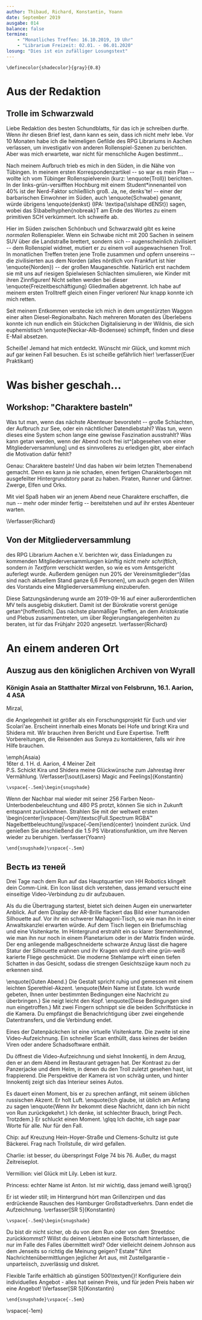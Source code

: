 ```yaml
---
author: Thibaud, Richard, Konstantin, Yoann
date: September 2019
ausgabe: 014
balance: false
termine:
    - "Monatliches Treffen: 16.10.2019, 19 Uhr"
    - "Librarium Freizeit: 02.01. - 06.01.2020"
losung: "Dies ist ein zufälliger Losungstext"
---
```


```{=tex}
\definecolor{shadecolor}{gray}{0.8}
```

# Aus der Redaktion
## Trolle im Schwarzwald
Liebe Redaktion des besten Schundblatts, für das ich je schreiben durfte. Wenn ihr diesen Brief lest, dann kann es sein, dass ich nicht mehr lebe. Vor 10 Monaten habe ich die heimeligen Gefilde des RPG Librariums in Aachen verlassen, um investigativ von anderen Rollenspiel-Szenen zu berichten. Aber was mich erwartete, war nicht für menschliche Augen bestimmt...

Nach meinem Aufbruch trieb es mich in den Süden, in die Nähe von Tübingen. In meinem ersten Korrespondenzartikel -- so war es mein Plan -- wollte ich vom Tübinger Rollenspielverein (kurz: \enquote{Troll}) berichten. In der links-grün-versifften Hochburg mit einem Student\*innenanteil von 40\% ist der Nerd-Faktor schließlich groß. Ja, ne, denks'te! -- einer der barbarischen Einwohner im Süden, auch \enquote{Schwabe} genannt, würde übrigens \enquote{denkst} (IPA: \textipa{\slshape dENSt}) sagen, wobei das S\babelhyphen{nobreak}T am Ende des Wortes zu einem primitiven SCH verkümmert. Ich schweife ab.

Hier im Süden zwischen Schönbuch und Schwarzwald gibt es keine *normalen* Rollenspieler. Wenn ein Schwabe nicht mit 200 Sachen in seinem SUV über die Landstraße brettert, sondern sich -- augenscheinlich zivilisiert -- dem Rollenspiel widmet, mutiert er zu einem voll ausgewachsenen Troll. In monatlichen Treffen treten jene Trolle zusammen und opfern unsereins -- die zivilisierten aus dem Norden (alles nördlich von Frankfurt ist hier \enquote{Norden}) -- der großen Mauganeschtle. Natürlich erst nachdem sie mit uns auf riesigen Spielwiesen Schlachten simulieren, wie Kinder mit ihren Zinnfiguren! Nicht selten werden bei dieser \enquote{Freizeitbeschäftigung} Gliedmaßen abgetrennt. Ich habe auf meinem ersten Trolltreff gleich einen Finger verloren! Nur knapp konnte ich mich retten.

Seit meinem Entkommen verstecke ich mich in dem umgestürzten Waggon einer alten Diesel-Regionalbahn. Nach mehreren Monaten des Überlebens konnte ich nun endlich ein Stückchen Digitalisierung in der Wildnis, die sich euphemistisch \enquote{Neckar-Alb-Bodensee} schimpft, finden und diese E-Mail absetzen.

Scheiße! Jemand hat mich entdeckt. Wünscht mir Glück, und kommt mich auf gar keinen Fall besuchen. Es ist scheiße gefährlich hier!
\verfasser{Euer Praktikant}

# Was bisher geschah...
## Workshop: "Charaktere basteln"
Was tut man, wenn das nächste Abenteuer bevorsteht -- große Schlachten, der Aufbruch zur See, oder ein nächtlicher Datendiebstahl?
Was tun, wenn dieses eine System schon lange eine gewisse Faszination ausstrahlt?
Was kann getan werden, wenn der Abend noch frei ist^[abgesehen von einer Mitgliederversammlung] und es sinnvolleres zu erledigen gibt, aber einfach die Motivation dafür fehlt?

Genau: Charaktere basteln!
Und das haben wir beim letzten Themenabend gemacht.
Denn es kann ja nie schaden, einen fertigen Charakterbogen mit ausgefeilter Hintergrundstory parat zu haben.
Piraten, Runner und Gärtner.
Zwerge, Elfen und Orks.

Mit viel Spaß haben wir an jenem Abend neue Charaktere erschaffen, die nun -- mehr oder minder fertig -- bereitstehen und auf ihr erstes Abenteuer warten.
<!-- Besonders hat uns gefreut, auch zu diesem Themenabend wieder neue Gesichter begrüßen zu dürfen. -->
\Verfasser{Richard}

## Von der Mitgliederversammlung
des RPG Librarium Aachen e.V. berichten wir, dass Einladungen zu kommenden Mitgliederversammlungen künftig nicht mehr _schriftlich_, sondern _in Textform_ verschickt werden, so wie es vom Amtsgericht auferlegt wurde.
Außerdem genügen nun 20% der Vereinsmitglieder^[das sind nach aktuellem Stand ganze 6,6 Personen], um auch gegen den Willen des Vorstands eine Mitgliederversammlung einzuberufen.

Diese Satzungsänderung wurde am 2019-09-16 auf einer außerordentlichen MV teils ausgiebig diskutiert. Damit ist der Bürokratie vorerst genüge getan^[hoffentlich]. Das nächste planmäßige Treffen, an dem Aristokratie und Plebus zusammentreten, um über Regierungsangelegenheiten zu beraten, ist für das Frühjahr 2020 angesetzt.
\verfasser{Richard}



# An einem anderen Ort
## Auszug aus den königlichen Archiven von Wyrall
### Königin Asaia an Statthalter Mirzal von Felsbrunn, 16.1. Aarion, 4 ASA
Mirzal,

die Angelegenheit ist größer als ein Forschungsprojekt für Euch und vier Scolari'ae. Erscheint innerhalb eines Monats bei Hofe und bringt Kira und Shidera mit. Wir brauchen ihren Bericht und Eure Expertise. Trefft Vorbereitungen, die Reisenden aus Sureya zu kontaktieren, falls wir ihre Hilfe brauchen.

\emph{Asaia}  
16ter d. 1 H. d. Aarion, 4 Meiner Zeit  
P.S. Schickt Kira und Shidera meine Glückwünsche zum Jahrestag ihrer Vermählung.
\Verfasser[\sout{Lasers} Magic and Feelings]{Konstantin}

```{=tex}
\vspace{-.5em}\begin{snugshade}
```
Wenn der Nachbar mal wieder mit seiner 256 Farben Neon-Unterbodenbeleuchtung und 480 PS protzt, können Sie sich in Zukunft entspannt zurücklehnen.
Strahlen Sie mit der weltweit ersten
\begin{center}\vspace{-0em}\textsc{Full.Spectrum RGBA™ Nagelbettbeleuchtung}\vspace{-0em}\end{center} \noindent
zurück. Und genießen Sie anschließend die 1.5 PS Vibrationsfunktion, um ihre Nerven wieder zu beruhigen.
\verfasser{Yoann}

```{=tex}
\end{snugshade}\vspace{-.5em}
```

## Весть из теней

Drei Tage nach dem Run auf das Hauptquartier von HH Robotics klingelt dein Comm-Link. Ein Icon lässt dich verstehen, dass jemand versucht eine einseitige Video-Verbindung zu dir aufzubauen.

Als du die Übertragung startest, bietet sich deinen Augen ein unerwarteter Anblick. Auf dem Display der AR-Brille flackert das Bild einer humanoiden Silhouette auf. Vor ihr ein schwerer Mahagoni-Tisch, so wie man ihn in einer Anwaltskanzlei erwarten würde. Auf dem Tisch liegen ein Briefumschlag und eine Visitenkarte.
Im Hintergrund erstrahlt ein so klarer Sternenhimmel, wie man ihn nur noch in einem Planetarium oder in der Matrix finden würde.
Der eng anliegende maßgeschneiderte schwarze Anzug lässt die hagere Statur der Silhouette erahnen und ihr Kragen wird durch eine grün-weiß karierte Fliege geschmückt.
Die moderne Stehlampe wirft einen tiefen Schatten in das Gesicht, sodass die strengen Gesichtszüge kaum noch zu erkennen sind.

\enquote{Guten Abend.} Die Gestalt spricht ruhig und gemessen mit einem leichten Sperethiel-Akzent. \enquote{Mein Name ist Estate. Ich wurde gebeten, Ihnen unter bestimmten Bedingungen eine Nachricht zu überbringen.} Sie neigt leicht den Kopf. \enquote{Diese Bedingungen sind nun eingetroffen.}
Mit zwei Fingern schnippt sie die beiden Schriftstücke in die Kamera. Du empfängst die Benachrichtigung über zwei eingehende Datentransfers, und die Verbindung endet.

Eines der Datenpäckchen ist eine virtuelle Visitenkarte. Die zweite ist eine Video-Aufzeichnung. Ein schneller Scan enthüllt, dass keines der beiden Viren oder andere Schadsoftware enthält.

Du öffnest die Video-Aufzeichnung und siehst Innokentij, in dem Anzug, den er an dem Abend im Restaurant getragen hat. Der Kontrast zu der Panzerjacke und dem Helm, in denen du den Troll zuletzt gesehen hast, ist frappierend. Die Perspektive der Kamera ist von schräg unten, und hinter Innokentij zeigt sich das Interieur seines Autos.

Es dauert einen Moment, bis er zu sprechen anfängt, mit seinem üblichen russischen Akzent. Er holt Luft. \enquote{Ich glaube, ist üblich am Anfang zu sagen \enquote{Wenn ihr bekommt diese Nachricht, dann ich bin nicht von Run zurückgekehrt.} Ich denke, ist schlechter Brauch, bringt Pech. Trotzdem.} Er schluckt einen Moment. \glqq Ich dachte, ich sage paar Worte für alle. Nur für den Fall.

Chip: auf Kreuzung Hein-Hoyer-Straße und Clemens-Schultz ist gute Bäckerei. Frag nach Trollstulle, dir wird gefallen.

Charlie: ist besser, du überspringst Folge 74 bis 76. Außer, du magst Zeitreiseplot.

Vermillion: viel Glück mit Lily. Leben ist kurz.

Princess: echter Name ist Anton. Ist mir wichtig, dass jemand weiß.\grqq{}

Er ist wieder still; im Hintergrund hört man Grillenzirpen und das erdrückende Rauschen des Hamburger Großstadtverkehrs. Dann endet die Aufzeichnung.
\verfasser[SR 5]{Konstantin}

```{=tex}
\vspace{-.5em}\begin{snugshade}
```
Du bist dir nicht sicher, ob du von dem Run oder von dem Streetdoc zurückkommst? Willst du deinen Liebsten eine Botschaft hinterlassen, die nur im Falle des Falles übermittelt wird? Oder vielleicht deinem Johnson aus dem Jenseits so richtig die Meinung geigen? Estate™ führt Nachrichtenübermittlungen jeglicher Art aus, mit Zustellgarantie - unparteiisch, zuverlässig und diskret.

Flexible Tarife erhältlich ab günstigen 500\textyen{}! Konfiguriere dein individuelles Angebot - alles hat seinen Preis, und für jeden Preis haben wir eine Angebot!
\Verfasser[SR 5]{Konstantin}
```{=tex}
\end{snugshade}\vspace{-.5em}
```
\vspace{-1em}
<!--
Verschönern sie ihre neuen Full.Spectrum™ Nagelbetten mit der
\begin{center}\textsc{Fluzz+},\end{center} \noindent Flusellackkollektion und verbessern sie den Tragekomfort. Ob nun 100% biologisch abbaubares Ökotexflusen oder südamerikanische Fossilflusen, die neue Fluzz+ Kollektion lässt keinen Wunsch unerfüllt.  
-->

<!--
## Bericht von Erian Xe
### An: Allianz der Symbionten — Inneres Globales Gremium
Werte Vereinigte,

unsere Delegation konnte bei den Untersuchungen einen ersten Teilerfolg erzielen. Die Untersuchungen am Riss bei den Florianern haben unerwartete Resultate gezeigt. Eine schnelle Analyse der Proben vor Ort wird nicht ausreichend sein. Dennoch vermutet unsere Delegation, dass eine potentielle existenzielle Gefährdung der Scheibe durch strukturelle Instabilität und unbekannte Substanzen des Risses möglich ist.

Problematisch ist, dass die Florianer in ständigem Gefecht mit anderen Stämmen stehen. Dies kann unsere Forschung massiv beeinträchtigen und es scheint schwierig, alle involvierten — insbesondere auch künftigen — Parteien von dem Nutzen unserer Arbeit zu überzeugen. Dennoch ist es unerlässlich, dass die Allianz die Vision einer harmonischen Lebensführung aufrechterhält und versucht, ihnen die Vorteile nahezubringen.

Trotz der angespannten Situation gibt es noch Aussicht auf erfolgsversprechende Analyse: Eine größere Menge von Aufzeichnungen und verwertbaren Forschungsdaten befindet sich wahrscheinlich auf dem ersten Supercomputer. Dieser soll in der aktiven Zeit auch detaillierte Struktur-Daten zu dem Gebiet der Florianer gesammelt haben. Auch wenn die große Eiszeit das Gerät funktionsunfähig gemacht hat, bin ych doch zuversichtlich, dass eine Reparatur oder zumindest eine Extraktion der Informationen möglich ist. Mit diesen haben wir gute Aussichten darauf, die weitere Entwicklung extrapolieren zu können.

Myne Empfehlung an Sie ist, der Forschung am Riss selbst und der Extraktion relevanter Daten aus dem Supercomputer höchste Priorität einzuräumen. Dabei muss jedoch umsichtig vorgegangen werden, um nicht versehentlich in einen der Florianischen Kriege involviert zu werden.

Detaillierte Berichte aller delegierten Syns, sowie ein Antrag inklusive Kostenaufstellung für weitere Analysen, sind ab Seite 6 zu finden.

Hochachtungsvoll,
Erian Xe, vereinigte Syns — Forschungsbeauftragtys der Riss-Delegation
\Verfasser{Richard}
-->
